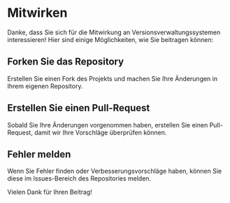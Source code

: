 # Mitwirken

Danke, dass Sie sich für die Mitwirkung an Versionsverwaltungssystemen interessieren! Hier sind einige Möglichkeiten, wie Sie beitragen können:

## Forken Sie das Repository
Erstellen Sie einen Fork des Projekts und machen Sie Ihre Änderungen in Ihrem eigenen Repository.

## Erstellen Sie einen Pull-Request
Sobald Sie Ihre Änderungen vorgenommen haben, erstellen Sie einen Pull-Request, damit wir Ihre Vorschläge überprüfen können.

## Fehler melden
Wenn Sie Fehler finden oder Verbesserungsvorschläge haben, können Sie diese im Issues-Bereich des Repositories melden.

Vielen Dank für Ihren Beitrag!